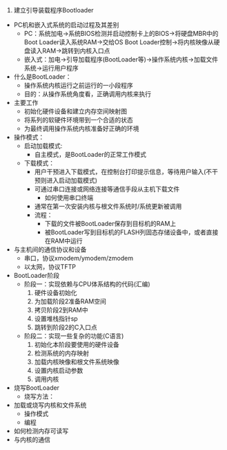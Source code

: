 1. 建立引导装载程序Bootloader

* PC机和嵌入式系统的启动过程及其差别
  * PC：系统加电->系统BIOS检测并启动控制卡上的BIOS->将硬盘MBR中的Boot Loader读入系统RAM->交给OS Boot Loader控制->将内核映像从硬盘读入RAM->跳转到内核入口点
  * 嵌入式：加电->引导加载程序(BootLoader等)->操作系统内核->加载文件系统->运行用户程序
* 什么是BootLoader：
  * 操作系统内核运行之前运行的一小段程序
  * 目的：从操作系统角度看，正确调用内核来执行
* 主要工作
  * 初始化硬件设备和建立内存空间映射图
  * 将系列的软硬件环境带到一个合适的状态
  * 为最终调用操作系统内核准备好正确的环境
* 操作模式：
  * 启动加载模式:
    * 自主模式，是BootLoader的正常工作模式
  * 下载模式：
    * 用户干预进入下载模式，在控制台打印提示信息，等待用户输入(不干预则进入启动加载模式)
    * 可通过串口连接或网络连接等通信手段从主机下载文件
      * 如何使用串口终端
    * 通常在第一次安装内核与根文件系统时/系统更新被调用
    * 流程：
      * 下载的文件被BootLoader保存到目标机的RAM上
      * 被BootLoader写到目标机的FLASH列固态存储设备中，或者直接在RAM中运行
* 与主机间的通信协议和设备
  * 串口，协议xmodem/ymodem/zmodem
  * 以太网，协议TFTP
* BootLoader阶段
  * 阶段一：实现依赖与CPU体系结构的代码(汇编)
    1. 硬件设备初始化
    2. 为加载阶段2准备RAM空间
    3. 拷贝阶段2到RAM中
    4. 设置堆栈指针sp
    5. 跳转到阶段2的C入口点
  * 阶段二：实现一些复杂的功能(C语言)
    1. 初始化本阶段要使用的硬件设备
    2. 检测系统的内存映射
    3. 加载内核映像和根文件系统映像
    4. 设置内核启动参数
    5. 调用内核
* 烧写BootLoader
  * 烧写方法：
* 加载或烧写内核和文件系统
  * 操作模式
  * 编程
* 如何检测内存可读写
* 与内核的通信